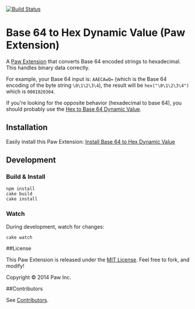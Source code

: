 [![Build Status](https://travis-ci.org/luckymarmot/Paw-Base64ToHexDynamicValue.svg?branch=master)](https://travis-ci.org/luckymarmot/Paw-Base64ToHexDynamicValue)

# Base 64 to Hex Dynamic Value (Paw Extension)

A [Paw Extension](http://luckymarmot.com/paw/extensions/) that converts Base 64 encoded strings to hexadecimal. This handles binary data correctly.

For example, your Base 64 input is: `AAECAwQ=` (which is the Base 64 encoding of the byte string `\0\1\2\3\4`), the result will be `hex("\0\1\2\3\4")` which is `0001020304`.

If you're looking for the opposite behavior (hexadecimal to base 64), you should probably use the [Hex to Base 64 Dynamic Value](https://github.com/luckymarmot/Paw-HexToBase64DynamicValue).

## Installation

Easily install this Paw Extension: [Install Base 64 to Hex Dynamic Value](http://luckymarmot.com/paw/extensions/Base64ToHexDynamicValue)

## Development

### Build & Install

```shell
npm install
cake build
cake install
```

### Watch

During development, watch for changes:

```shell
cake watch
```

##License

This Paw Extension is released under the [MIT License](LICENSE). Feel free to fork, and modify!

Copyright © 2014 Paw Inc.

##Contributors

See [Contributors](https://github.com/luckymarmot/Paw-Base64ToHexDynamicValue/graphs/contributors).
